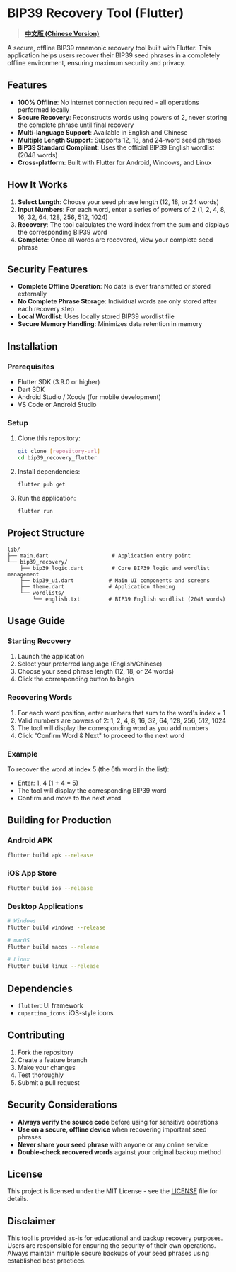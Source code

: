 # BIP39 Recovery Tool (Flutter)

> **[中文版 (Chinese Version)](README_cn.md)**

A secure, offline BIP39 mnemonic recovery tool built with Flutter. This application helps users recover their BIP39 seed phrases in a completely offline environment, ensuring maximum security and privacy.

## Features

- **100% Offline**: No internet connection required - all operations performed locally
- **Secure Recovery**: Reconstructs words using powers of 2, never storing the complete phrase until final recovery
- **Multi-language Support**: Available in English and Chinese
- **Multiple Length Support**: Supports 12, 18, and 24-word seed phrases
- **BIP39 Standard Compliant**: Uses the official BIP39 English wordlist (2048 words)
- **Cross-platform**: Built with Flutter for Android, Windows, and Linux

## How It Works

1. **Select Length**: Choose your seed phrase length (12, 18, or 24 words)
2. **Input Numbers**: For each word, enter a series of powers of 2 (1, 2, 4, 8, 16, 32, 64, 128, 256, 512, 1024)
3. **Recovery**: The tool calculates the word index from the sum and displays the corresponding BIP39 word
4. **Complete**: Once all words are recovered, view your complete seed phrase

## Security Features

- **Complete Offline Operation**: No data is ever transmitted or stored externally
- **No Complete Phrase Storage**: Individual words are only stored after each recovery step
- **Local Wordlist**: Uses locally stored BIP39 wordlist file
- **Secure Memory Handling**: Minimizes data retention in memory

## Installation

### Prerequisites

- Flutter SDK (3.9.0 or higher)
- Dart SDK
- Android Studio / Xcode (for mobile development)
- VS Code or Android Studio

### Setup

1. Clone this repository:

   ```bash
   git clone [repository-url]
   cd bip39_recovery_flutter
   ```
2. Install dependencies:

   ```bash
   flutter pub get
   ```
3. Run the application:

   ```bash
   flutter run
   ```

## Project Structure

```
lib/
├── main.dart                    # Application entry point
└── bip39_recovery/
    ├── bip39_logic.dart         # Core BIP39 logic and wordlist management
    ├── bip39_ui.dart           # Main UI components and screens
    ├── theme.dart              # Application theming
    └── wordlists/
        └── english.txt         # BIP39 English wordlist (2048 words)
```

## Usage Guide

### Starting Recovery

1. Launch the application
2. Select your preferred language (English/Chinese)
3. Choose your seed phrase length (12, 18, or 24 words)
4. Click the corresponding button to begin

### Recovering Words

1. For each word position, enter numbers that sum to the word's index + 1
2. Valid numbers are powers of 2: 1, 2, 4, 8, 16, 32, 64, 128, 256, 512, 1024
3. The tool will display the corresponding word as you add numbers
4. Click "Confirm Word & Next" to proceed to the next word

### Example

To recover the word at index 5 (the 6th word in the list):

- Enter: 1, 4 (1 + 4 = 5)
- The tool will display the corresponding BIP39 word
- Confirm and move to the next word

## Building for Production

### Android APK

```bash
flutter build apk --release
```

### iOS App Store

```bash
flutter build ios --release
```

### Desktop Applications

```bash
# Windows
flutter build windows --release

# macOS
flutter build macos --release

# Linux
flutter build linux --release
```

## Dependencies

- `flutter`: UI framework
- `cupertino_icons`: iOS-style icons

## Contributing

1. Fork the repository
2. Create a feature branch
3. Make your changes
4. Test thoroughly
5. Submit a pull request

## Security Considerations

- **Always verify the source code** before using for sensitive operations
- **Use on a secure, offline device** when recovering important seed phrases
- **Never share your seed phrase** with anyone or any online service
- **Double-check recovered words** against your original backup method

## License

This project is licensed under the MIT License - see the [LICENSE](LICENSE) file for details.

## Disclaimer

This tool is provided as-is for educational and backup recovery purposes. Users are responsible for ensuring the security of their own operations. Always maintain multiple secure backups of your seed phrases using established best practices.
